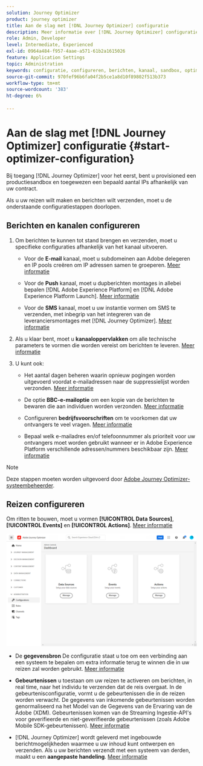 ```yaml
---
solution: Journey Optimizer
product: journey optimizer
title: Aan de slag met [!DNL Journey Optimizer] configuratie
description: Meer informatie over [!DNL Journey Optimizer] configuratie
role: Admin, Developer
level: Intermediate, Experienced
exl-id: 0964a484-f957-4aae-a571-61b2a1615026
feature: Application Settings
topic: Administration
keywords: configuratie, configureren, berichten, kanaal, sandbox, optimaliseren
source-git-commit: 970fef96b6fa04f2b5ce1a8d10f89802f513b373
workflow-type: tm+mt
source-wordcount: '383'
ht-degree: 6%

---
```



# Aan de slag met [!DNL Journey Optimizer] configuratie {#start-optimizer-configuration}

Bij toegang [!DNL Journey Optimizer] voor het eerst, bent u provisioned een productiesandbox en toegewezen een bepaald aantal IPs afhankelijk van uw contract.

Als u uw reizen wilt maken en berichten wilt verzenden, moet u de onderstaande configuratiestappen doorlopen.

## Berichten en kanalen configureren

1. Om berichten te kunnen tot stand brengen en verzenden, moet u specifieke configuraties afhankelijk van het kanaal uitvoeren.

   * Voor de **E-mail** kanaal, moet u subdomeinen aan Adobe delegeren en IP pools creëren om IP adressen samen te groeperen. [Meer informatie](../email/get-started-email-config.md)

   * Voor de **Push** kanaal, moet u dupberichten montages in allebei bepalen [!DNL Adobe Experience Platform] en [!DNL Adobe Experience Platform Launch]. [Meer informatie](../push/push-configuration.md)

   * Voor de **SMS** kanaal, moet u uw instantie vormen om SMS te verzenden, met inbegrip van het integreren van de leveranciersmontages met [!DNL Journey Optimizer]. [Meer informatie](../sms/sms-configuration.md)

1. Als u klaar bent, moet u **kanaaloppervlakken** om alle technische parameters te vormen die worden vereist om berichten te leveren. [Meer informatie](channel-surfaces.md)

1. U kunt ook:

   * Het aantal dagen beheren waarin opnieuw pogingen worden uitgevoerd voordat e-mailadressen naar de suppressielijst worden verzonden. [Meer informatie](manage-suppression-list.md)

   * De optie **BBC-e-mailoptie** om een kopie van de berichten te bewaren die aan individuen worden verzonden. [Meer informatie](archiving-support.md#enable-bcc)

   * Configureren **bedrijfsvoorschriften** om te voorkomen dat uw ontvangers te veel vragen. [Meer informatie](frequency-rules.md)

   * Bepaal welk e-mailadres en/of telefoonnummer als prioriteit voor uw ontvangers moet worden gebruikt wanneer er in Adobe Experience Platform verschillende adressen/nummers beschikbaar zijn. [Meer informatie](primary-email-addresses.md)

<!--* Understand the push notification flow. [Learn more](../push/push-gs.md)-->

>[!NOTE]
>
>Deze stappen moeten worden uitgevoerd door [Adobe Journey Optimizer-systeembeheerder](../start/path/administrator.md).

## Reizen configureren

Om ritten te bouwen, moet u vormen **[!UICONTROL Data Sources]**, **[!UICONTROL Events]** en **[!UICONTROL Actions]**. [Meer informatie](about-data-sources-events-actions.md)

![](assets/admin-menu.png)

* De **gegevensbron** De configuratie staat u toe om een verbinding aan een systeem te bepalen om extra informatie terug te winnen die in uw reizen zal worden gebruikt. [Meer informatie](../datasource/about-data-sources.md)

* **Gebeurtenissen** u toestaan om uw reizen te activeren om berichten, in real time, naar het individu te verzenden dat de reis overgaat. In de gebeurtenisconfiguratie, vormt u de gebeurtenissen die in de reizen worden verwacht. De gegevens van inkomende gebeurtenissen worden genormaliseerd na het Model van de Gegevens van de Ervaring van de Adobe (XDM). Gebeurtenissen komen van de Streaming Ingestie-API&#39;s voor geverifieerde en niet-geverifieerde gebeurtenissen (zoals Adobe Mobile SDK-gebeurtenissen). [Meer informatie](../event/about-events.md)

* [!DNL Journey Optimizer] wordt geleverd met ingebouwde berichtmogelijkheden waarmee u uw inhoud kunt ontwerpen en verzenden. Als u uw berichten verzendt met een systeem van derden, maakt u een **aangepaste handeling**. [Meer informatie](../action/action.md)